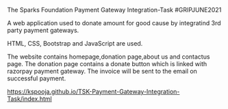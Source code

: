 The Sparks Foundation
Payment Gateway Integration-Task
#GRIPJUNE2021

A web application used to donate amount for good cause by integratind 3rd party payment gateways.

HTML, CSS, Bootstrap and JavaScript are used.

The website contains homepage,donation page,about us and contactus page. The donation page contains a donate button which is linked with razorpay payment gateway. The invoice will be sent to the email on successful payment.

https://kspooja.github.io/TSK-Payment-Gateway-Integration-Task/index.html
